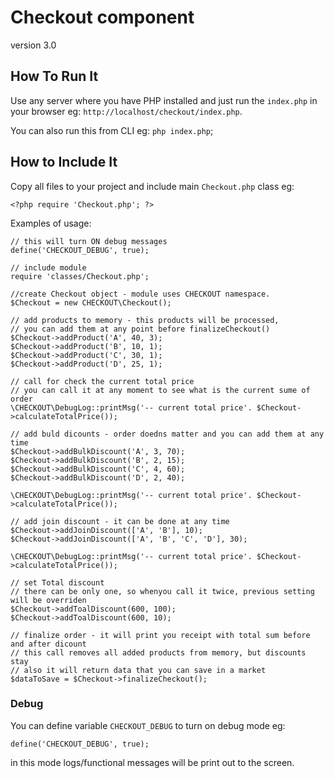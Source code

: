 # Checkout component

version 3.0

## How To Run It

Use any server where you have PHP installed and just run the `index.php` in your browser 
eg: `http://localhost/checkout/index.php`.
 
You can also run this from CLI eg: `php index.php`; 


## How to Include It

Copy all files to your project and include main `Checkout.php` class eg:

`<?php require 'Checkout.php'; ?>`


Examples of usage: 

```
// this will turn ON debug messages
define('CHECKOUT_DEBUG', true);

// include module
require 'classes/Checkout.php';

//create Checkout object - module uses CHECKOUT namespace.
$Checkout = new CHECKOUT\Checkout();

// add products to memory - this products will be processed, 
// you can add them at any point before finalizeCheckout() 
$Checkout->addProduct('A', 40, 3);
$Checkout->addProduct('B', 10, 1);
$Checkout->addProduct('C', 30, 1);
$Checkout->addProduct('D', 25, 1);

// call for check the current total price 
// you can call it at any moment to see what is the current sume of order 
\CHECKOUT\DebugLog::printMsg('-- current total price'. $Checkout->calculateTotalPrice());

// add buld dicounts - order doedns matter and you can add them at any time 
$Checkout->addBulkDiscount('A', 3, 70);
$Checkout->addBulkDiscount('B', 2, 15);
$Checkout->addBulkDiscount('C', 4, 60);
$Checkout->addBulkDiscount('D', 2, 40);

\CHECKOUT\DebugLog::printMsg('-- current total price'. $Checkout->calculateTotalPrice());

// add join discount - it can be done at any time 
$Checkout->addJoinDiscount(['A', 'B'], 10);
$Checkout->addJoinDiscount(['A', 'B', 'C', 'D'], 30);

\CHECKOUT\DebugLog::printMsg('-- current total price'. $Checkout->calculateTotalPrice());

// set Total discount  
// there can be only one, so whenyou call it twice, previous setting will be overriden 
$Checkout->addToalDiscount(600, 100);
$Checkout->addToalDiscount(600, 10);

// finalize order - it will print you receipt with total sum before and after dicount
// this call removes all added products from memory, but discounts stay
// also it will return data that you can save in a market
$dataToSave = $Checkout->finalizeCheckout();

```



### Debug

You can define variable  `CHECKOUT_DEBUG` to turn on debug mode eg:

`define('CHECKOUT_DEBUG', true);` 

in this mode logs/functional messages will be print out to the screen.
